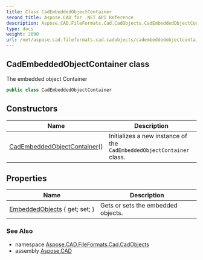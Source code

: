 ```yaml
---
title: Class CadEmbeddedObjectContainer
second_title: Aspose.CAD for .NET API Reference
description: Aspose.CAD.FileFormats.Cad.CadObjects.CadEmbeddedObjectContainer class. The embedded object Container
type: docs
weight: 2690
url: /net/aspose.cad.fileformats.cad.cadobjects/cadembeddedobjectcontainer/
---
```

## CadEmbeddedObjectContainer class

The embedded object Container

```csharp
public class CadEmbeddedObjectContainer
```

## Constructors

| Name | Description |
| --- | --- |
| [CadEmbeddedObjectContainer](cadembeddedobjectcontainer/)() | Initializes a new instance of the `CadEmbeddedObjectContainer` class. |

## Properties

| Name | Description |
| --- | --- |
| [EmbeddedObjects](../../aspose.cad.fileformats.cad.cadobjects/cadembeddedobjectcontainer/embeddedobjects/) { get; set; } | Gets or sets the embedded objects. |

### See Also

* namespace [Aspose.CAD.FileFormats.Cad.CadObjects](../../aspose.cad.fileformats.cad.cadobjects/)
* assembly [Aspose.CAD](../../)


